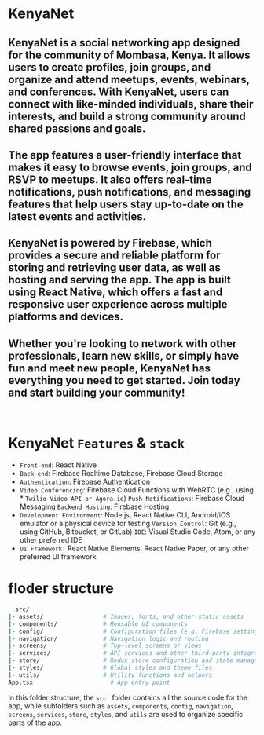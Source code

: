 # KenyaNet

## KenyaNet is a social networking app designed for the community of Mombasa, Kenya. It allows users to create profiles, join groups, and organize and attend meetups, events, webinars, and conferences. With KenyaNet, users can connect with like-minded individuals, share their interests, and build a strong community around shared passions and goals.

## The app features a user-friendly interface that makes it easy to browse events, join groups, and RSVP to meetups. It also offers real-time notifications, push notifications, and messaging features that help users stay up-to-date on the latest events and activities.

## KenyaNet is powered by Firebase, which provides a secure and reliable platform for storing and retrieving user data, as well as hosting and serving the app. The app is built using React Native, which offers a fast and responsive user experience across multiple platforms and devices.

## Whether you're looking to network with other professionals, learn new skills, or simply have fun and meet new people, KenyaNet has everything you need to get started. Join today and start building your community!

<br />

# KenyaNet `Features` & `stack`

- `Front-end`: React Native
- `Back-end`: Firebase Realtime Database, Firebase Cloud Storage
- `Authentication`: Firebase Authentication
- `Video Conferencing`: Firebase Cloud Functions with WebRTC (e.g., using \* `Twilio Video API or Agora.io`)
  `Push Notifications`: Firebase Cloud Messaging
  `Backend Hosting`: Firebase Hosting
- `Development Environment`: Node.js, React Native CLI, Android/iOS emulator or a physical device for testing
  `Version Control`: Git (e.g., using GitHub, Bitbucket, or GitLab)
  `IDE`: Visual Studio Code, Atom, or any other preferred IDE
- `UI Framework:` React Native Elements, React Native Paper, or any other preferred UI framework

# floder structure

```bash
  src/
|- assets/                 # Images, fonts, and other static assets
|- components/             # Reusable UI components
|- config/                 # Configuration files (e.g. Firebase settings)
|- navigation/             # Navigation logic and routing
|- screens/                # Top-level screens or views
|- services/               # API services and other third-party integrations
|- store/                  # Redux store configuration and state management
|- styles/                 # Global styles and theme files
|- utils/                  # Utility functions and helpers
App.tsx                      # App entry point
```

In this folder structure, the `src ` folder contains all the source code for the app, while subfolders such as `assets`, `components`, `config`, `navigation`, `screens`, `services`, `store`, `styles`, and `utils` are used to organize specific parts of the app.
